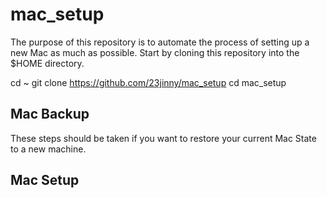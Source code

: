 # mac_setup

The purpose of this repository is to automate the process of setting up a new Mac as much as possible. Start by cloning this repository into the $HOME directory.

  cd ~
  git clone https://github.com/23jinny/mac_setup
  cd mac_setup


## Mac Backup

These steps should be taken if you want to restore your current Mac State to a new machine.

## Mac Setup

